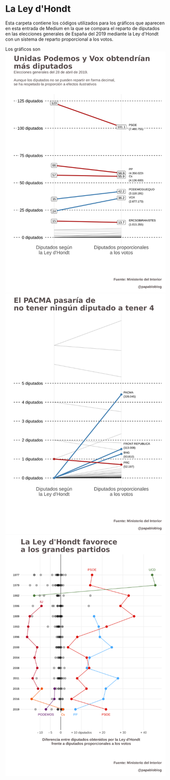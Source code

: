 # La Ley d'Hondt

Esta carpeta contiene los códigos utilizados para los gráficos que aparecen en esta entrada de Medium en la que se compara el reparto de diputados en las elecciones generales de España del 2019 mediante la Ley d'Hondt con un sistema de reparto proporcional a los votos.

Los gráficos son 
![](dataviz/slopegraph_global2.png)
![](dataviz/slopegraph_pacma.png)
![](dataviz/diferencia_historica_0.png)

